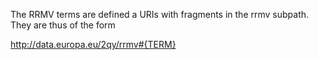 The RRMV terms are defined a URIs with fragments in the rrmv subpath.
They are thus of the form

http://data.europa.eu/2qy/rrmv#{TERM}
